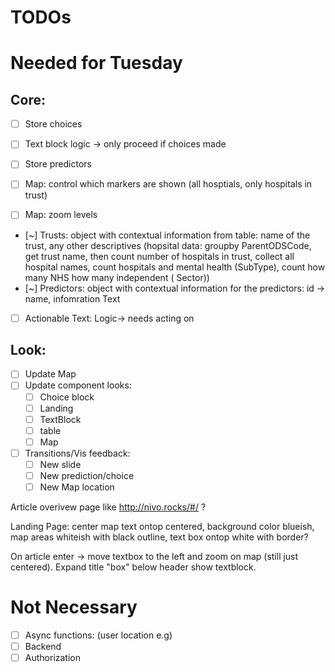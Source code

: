 # TODOs

# Needed for Tuesday

## Core:

- [ ] Store choices
- [ ] Text block logic -> only proceed if choices made
- [ ] Store predictors

- [ ] Map: control which markers are shown (all hosptials, only hospitals in trust)
- [ ] Map: zoom levels

- [~] Trusts: object with contextual information from table: name of the trust, any other descriptives (hopsital data: groupby ParentODSCode, get trust name, then count number of hospitals in trust, collect all hospital names, count hospitals and mental health (SubType), count how many NHS how many independent ( Sector))
- [~] Predictors: object with contextual information for the predictors: id -> name, infomration Text
- [ ] Actionable Text: Logic-> needs acting on

## Look:

- [ ] Update Map
- [ ] Update component looks:
    - [ ] Choice block
    - [ ] Landing 
    - [ ] TextBlock
    - [ ] table
    - [ ] Map

- [ ] Transitions/Vis feedback:
    - [ ] New slide
    - [ ] New prediction/choice
    - [ ] New Map location

Article overivew page like http://nivo.rocks/#/ ?

Landing Page: center map text ontop centered, background color blueish, map areas whiteish with black outline, text box ontop white with border?

On article enter -> move textbox to the left and zoom on map (still just centered). Expand title "box" below header show textblock. 


# Not Necessary
- [ ] Async functions: (user location e.g)
- [ ] Backend
- [ ] Authorization
